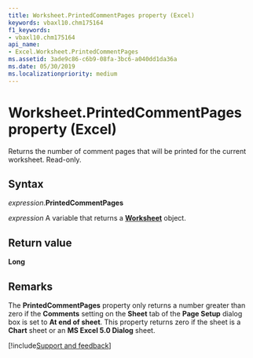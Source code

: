 ```yaml
---
title: Worksheet.PrintedCommentPages property (Excel)
keywords: vbaxl10.chm175164
f1_keywords:
- vbaxl10.chm175164
api_name:
- Excel.Worksheet.PrintedCommentPages
ms.assetid: 3ade9c86-c6b9-08fa-3bc6-a040dd1da36a
ms.date: 05/30/2019
ms.localizationpriority: medium
---
```



# Worksheet.PrintedCommentPages property (Excel)

Returns the number of comment pages that will be printed for the current worksheet. Read-only.


## Syntax

_expression_.**PrintedCommentPages**

_expression_ A variable that returns a **[Worksheet](Excel.Worksheet.md)** object.


## Return value

**Long**


## Remarks

The **PrintedCommentPages** property only returns a number greater than zero if the **Comments** setting on the **Sheet** tab of the **Page Setup** dialog box is set to **At end of sheet**. This property returns zero if the sheet is a **Chart** sheet or an **MS Excel 5.0 Dialog** sheet.



[!include[Support and feedback](~/includes/feedback-boilerplate.md)]